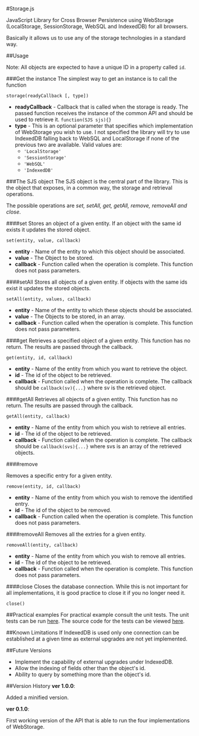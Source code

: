 #Storage.js

JavaScript Library for Cross Browser Persistence using WebStorage (LocalStorage, SessionStorage, WebSQL and IndexedDB) for all browsers.

Basically it allows us to use any of the storage technologies in a standard way.

##Usage

Note: All objects are expected to have a unique ID in a property called ```id```.

###Get the instance
The simplest way to get an instance is to call the function 

```
storage(readyCallback [, type])
```

* <b>readyCallback</b> - Callback that is called when the storage is ready. The passed function receives the instance of the common API and should be used to retrieve it. <code>function(SJS sjs){}</code>
* <b>type</b> - This is an optional parameter that specifies which implementation of WebStorage you wish to use. I not specified the library will try to use IndexedDB falling back to WebSQL and LocalStorage if none of the previous two are available. Valid values are:
    * <code>'LocalStorage'</code>
    * <code>'SessionStorage'</code>
    * <code>'WebSQL'</code>
    * <code>'IndexedDB'</code>

###The SJS object
The SJS object is the central part of the library. This is the object that exposes, in a common way, the storage and retrieval operations.

The possible operations are <i>set, setAll, get, getAll, remove, removeAll and close</i>.

####set
Stores an object of a given entity. If an object with the same id exists it updates the stored object.

```
set(entity, value, callback)
```

* <b>entity</b> - Name of the entity to which this object should be associated.
* <b>value</b> - The Object to be stored.
* <b>callback</b> - Function called when the operation is complete. This function does not pass parameters.

####setAll
Stores all objects of a given entity. If objects with the same ids exist it updates the stored objects.

```
setAll(entity, values, callback)
```

* <b>entity</b> - Name of the entity to which these objects should be associated.
* <b>value</b> - The Objects to be stored, in an array.
* <b>callback</b> - Function called when the operation is complete. This function does not pass parameters.

####get
Retrieves a specified object of a given entity. This function has no return. The results are passed through the callback.

```
get(entity, id, callback)
```

* <b>entity</b> - Name of the entity from which you want to retrieve the object.
* <b>id</b> - The id of the object to be retrieved.
* <b>callback</b> - Function called when the operation is complete. The callback should be ```callback(sv){...}``` where sv is the retrieved object.

####getAll
Retrieves all objects of a given entity. This function has no return. The results are passed through the callback.

```
getAll(entity, callback)
```

* <b>entity</b> - Name of the entity from which you wish to retrieve all entries.
* <b>id</b> - The id of the object to be retrieved.
* <b>callback</b> - Function called when the operation is complete. The callback should be ```callback(svs){...}``` where svs is an array of the retrieved objects.

####remove

Removes a specific entry for a given entity.

```
remove(entity, id, callback)
```

* <b>entity</b> - Name of the entity from which you wish to remove the identified entry.
* <b>id</b> - The id of the object to be removed.
* <b>callback</b> - Function called when the operation is complete. This function does not pass parameters.

####removeAll
Removes all the extries for a given entity.

```
removeAll(entity, callback)
```

* <b>entity</b> - Name of the entity from which you wish to remove all entries.
* <b>id</b> - The id of the object to be retrieved.
* <b>callback</b> - Function called when the operation is complete. This function does not pass parameters.

####close
Closes the database connection. While this is not important for all implementations, it is good practice to close it if you no longer need it.

```
close()
```

##Practical examples
For practical example consult the unit tests. The unit tests can be run <a href="https://lcavadas.github.com/Storage.js/">here</a>. The source code for the tests can be viewed <a href="https://github.com/lcavadas/Storage.js/blob/master/qunit/storage.test.js">here</a>.

##Known Limitations
If IndexedDB is used only one connection can be established at a given time as external upgrades are not yet implemented.

##Future Versions
* Implement the capability of external upgrades under IndexedDB.
* Allow the indexing of fields other than the object's id.
* Ability to query by something more than the object's id.

##Version History
<b>ver 1.0.0</b>:
<p>Added a minified version.</p>

<b>ver 0.1.0</b>:
<p>First working version of the API that is able to run the four implementations of WebStorage.</p>
